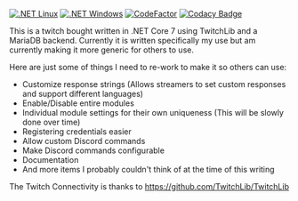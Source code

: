 [![.NET Linux](https://github.com/Psychoboy/PenguinTwitchBot/actions/workflows/dotnet.yml/badge.svg)](https://github.com/Psychoboy/PenguinTwitchBot/actions/workflows/dotnet.yml) 
[![.NET Windows](https://github.com/Psychoboy/PenguinTwitchBot/actions/workflows/dotnet-win.yml/badge.svg)](https://github.com/Psychoboy/PenguinTwitchBot/actions/workflows/dotnet-win.yml)
[![CodeFactor](https://www.codefactor.io/repository/github/psychoboy/penguintwitchbot/badge)](https://www.codefactor.io/repository/github/psychoboy/penguintwitchbot)
[![Codacy Badge](https://app.codacy.com/project/badge/Grade/3e4574fdb5b9423fb850c40b5d4a14aa)](https://app.codacy.com/gh/Psychoboy/PenguinTwitchBot/dashboard?utm_source=gh&utm_medium=referral&utm_content=&utm_campaign=Badge_grade)

This is a twitch bought written in .NET Core 7 using TwitchLib and a MariaDB backend. Currently it is written specifically my use but am currently making it more generic for others to use. 

Here are just some of things I need to re-work to make it so others can use:

* Customize response strings (Allows streamers to set custom responses and support different languages)
* Enable/Disable entire modules
* Individual module settings for their own uniqueness (This will be slowly done over time)
* Registering credentials easier
* Allow custom Discord commands
* Make Discord commands configurable
* Documentation
* And more items I probably couldn't think of at the time of this writing

The Twitch Connectivity is thanks to https://github.com/TwitchLib/TwitchLib
